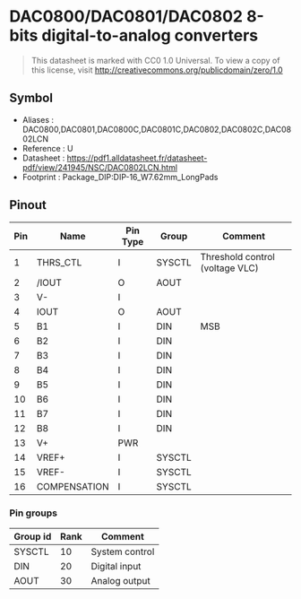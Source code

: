# DAC0800/DAC0801/DAC0802 8-bits digital-to-analog converters

> This datasheet is marked with CC0 1.0
> Universal. To view a copy of this license, visit
> http://creativecommons.org/publicdomain/zero/1.0

## Symbol

* Aliases : DAC0800,DAC0801,DAC0800C,DAC0801C,DAC0802,DAC0802C,DAC0802LCN
* Reference : U
* Datasheet : https://pdf1.alldatasheet.fr/datasheet-pdf/view/241945/NSC/DAC0802LCN.html
* Footprint : Package_DIP:DIP-16_W7.62mm_LongPads

## Pinout

|Pin|Name|Pin Type|Group|Comment|
|---|---|---|---|---|
|1|THRS_CTL|I|SYSCTL|Threshold control (voltage VLC)|
|2|/IOUT|O|AOUT||
|3|V-|I|||
|4|IOUT|O|AOUT||
|5|B1|I|DIN|MSB|
|6|B2|I|DIN||
|7|B3|I|DIN||
|8|B4|I|DIN||
|9|B5|I|DIN||
|10|B6|I|DIN||
|11|B7|I|DIN||
|12|B8|I|DIN||
|13|V+|PWR|||
|14|VREF+|I|SYSCTL||
|15|VREF-|I|SYSCTL||
|16|COMPENSATION|I|SYSCTL||

### Pin groups

|Group id|Rank|Comment|
|---|---|---|
|SYSCTL|10|System control|
|DIN|20|Digital input|
|AOUT|30|Analog output|
